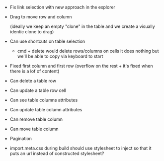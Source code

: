 - Fix link selection with new approach in the explorer

- Drag to move row and column

  (ideally we keep an empty "clone" in the table and we create a visually identic clone to drag)

- Can use shortcuts on table selection
  - cmd + delete would delete rows/columns
    on cells it does nothing but we'll be able to copy via keyboard to start

- Fixed first column and first row (overflow on the rest + it's fixed when there is a lof of content)

- Can delete a table row

- Can update a table row cell

- Can see table columns attributes

- Can update table column attributes

- Can remove table column

- Can move table column

- Pagination

- import.meta.css during build should use stylesheet to inject so that it puts an url instead of constructed stylesheet?
